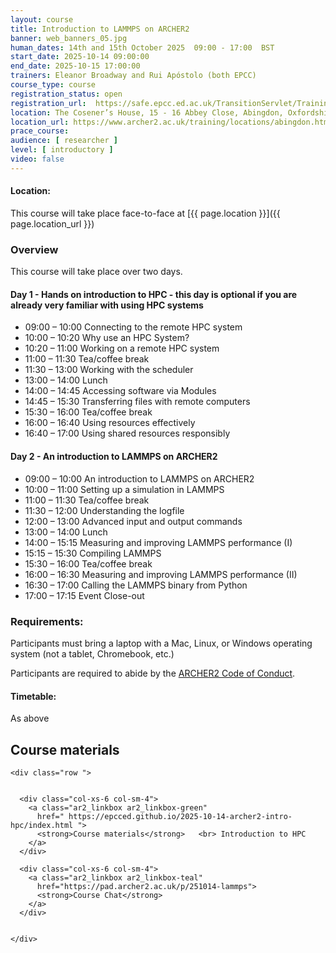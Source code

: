 ```yaml
---
layout: course
title: Introduction to LAMMPS on ARCHER2
banner: web_banners_05.jpg 
human_dates: 14th and 15th October 2025  09:00 - 17:00  BST 
start_date: 2025-10-14 09:00:00
end_date: 2025-10-15 17:00:00
trainers: Eleanor Broadway and Rui Apóstolo (both EPCC)
course_type: course
registration_status: open
registration_url:  https://safe.epcc.ed.ac.uk/TransitionServlet/TrainingCourse/251014-lammps
location: The Cosener’s House, 15 - 16 Abbey Close, Abingdon, Oxfordshire, OX14 3JD
location_url: https://www.archer2.ac.uk/training/locations/abingdon.html
prace_course: 
audience: [ researcher ]
level: [ introductory ]
video: false
---
```


#### Location:

This course will take place face-to-face at  [{{ page.location }}]({{ page.location_url }})


### Overview

This course will take place over two days.

#### Day 1 - Hands on introduction to HPC - this day is optional if you are already very familiar with using HPC systems

- 09:00 – 10:00	Connecting to the remote HPC system
- 10:00 – 10:20 	Why use an HPC System?
- 10:20 – 11:00 	Working on a remote HPC system
- 11:00 – 11:30 	Tea/coffee break
- 11:30 – 13:00 	Working with the scheduler
- 13:00 – 14:00 	Lunch
- 14:00 – 14:45 	Accessing software via Modules
- 14:45 – 15:30 	Transferring files with remote computers
- 15:30 – 16:00 	Tea/coffee break
- 16:00 – 16:40 	Using resources effectively
- 16:40 – 17:00 	Using shared resources responsibly

#### Day 2 - An introduction to LAMMPS on ARCHER2

- 09:00 – 10:00 	An introduction to LAMMPS on ARCHER2
- 10:00 – 11:00 	Setting up a simulation in LAMMPS
- 11:00 – 11:30 	Tea/coffee break
- 11:30 – 12:00 	Understanding the logfile
- 12:00 – 13:00 	Advanced input and output commands
- 13:00 – 14:00 	Lunch
- 14:00 – 15:15 	Measuring and improving LAMMPS performance (I)
- 15:15 – 15:30 	Compiling LAMMPS
- 15:30 – 16:00 	Tea/coffee break
- 16:00 – 16:30 	Measuring and improving LAMMPS performance (II)
- 16:30 – 17:00 	Calling the LAMMPS binary from Python
- 17:00 – 17:15 	Event Close-out



### Requirements:

Participants must bring a laptop with a Mac, Linux, or Windows operating system (not a tablet, Chromebook, etc.) 

Participants are required to abide by the [ARCHER2  Code of Conduct](../../../about/policies/code-of-conduct.html). 


#### Timetable:

As above

<!--

[Schedule](https://epcced.github.io/2025-10-22_GreenHPC_Birmingham/index.html#schedule)

-->

<section id="service">



<h2><a name="materials">Course materials</a></h2>



    <div class="row ">	

		
      <div class="col-xs-6 col-sm-4">
        <a class="ar2_linkbox ar2_linkbox-green" 
          href=" https://epcced.github.io/2025-10-14-archer2-intro-hpc/index.html ">
          <strong>Course materials</strong>   <br> Introduction to HPC      
        </a>
      </div>

<!--
      <div class="col-xs-6 col-sm-4">
        <a class="ar2_linkbox ar2_linkbox-green" 
          href=" https://epcced.github.io/archer2-lammps-ccc-parasols/ ">
          <strong>Course materials</strong>   <br> Introduction to LAMMPS      
        </a>
      </div>
-->

      <div class="col-xs-6 col-sm-4">
        <a class="ar2_linkbox ar2_linkbox-teal" 
          href="https://pad.archer2.ac.uk/p/251014-lammps">
          <strong>Course Chat</strong>       
        </a>
      </div>
		

 	</div>
		
		
				


<!-- 		
<h2><a name="videos">Videos</a></h2>

<h3>Session 1</h3>

<div>
	<iframe title="Video" width="560" height="315" src="https://www.youtube.com/embed/xxxxxxxxxxx" frameborder="0" allow="accelerometer; autoplay; encrypted-media; gyroscope; picture-in-picture" allowfullscreen></iframe>
</div>

 -->



<!--


<h2><a name="feedback">Feedback</a></h2>


    <div class="row ">	

      <div class="col-xs-6 col-sm-4">
        <a class="ar2_linkbox ar2_linkbox-teal" 

           href="../../feedback/?course=251014-lammps" 

		>
          <strong>Feedback</strong><br/>
          Please let us know what was great about this course and anything we can improve
        </a>
      </div>
    </div>
		
		
-->
 
</section>


